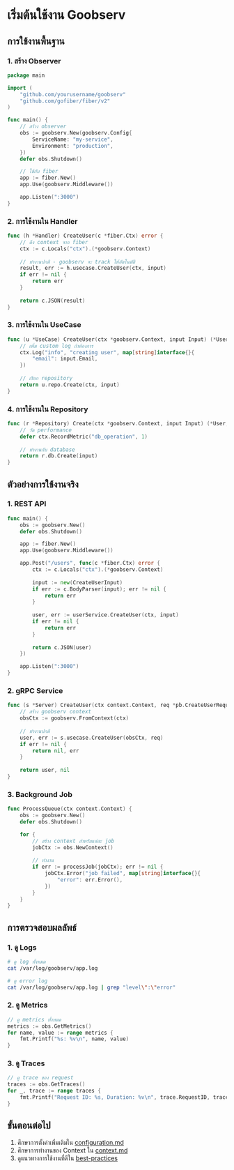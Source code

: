 # เริ่มต้นใช้งาน Goobserv

## การใช้งานพื้นฐาน

### 1. สร้าง Observer

```go
package main

import (
    "github.com/yourusername/goobserv"
    "github.com/gofiber/fiber/v2"
)

func main() {
    // สร้าง observer
    obs := goobserv.New(goobserv.Config{
        ServiceName: "my-service",
        Environment: "production",
    })
    defer obs.Shutdown()

    // ใช้กับ fiber
    app := fiber.New()
    app.Use(goobserv.Middleware())

    app.Listen(":3000")
}
```

### 2. การใช้งานใน Handler

```go
func (h *Handler) CreateUser(c *fiber.Ctx) error {
    // ดึง context จาก fiber
    ctx := c.Locals("ctx").(*goobserv.Context)
    
    // ทำงานปกติ - goobserv จะ track ให้อัตโนมัติ
    result, err := h.usecase.CreateUser(ctx, input)
    if err != nil {
        return err
    }
    
    return c.JSON(result)
}
```

### 3. การใช้งานใน UseCase

```go
func (u *UseCase) CreateUser(ctx *goobserv.Context, input Input) (*User, error) {
    // เพิ่ม custom log ถ้าต้องการ
    ctx.Log("info", "creating user", map[string]interface{}{
        "email": input.Email,
    })
    
    // เรียก repository
    return u.repo.Create(ctx, input)
}
```

### 4. การใช้งานใน Repository

```go
func (r *Repository) Create(ctx *goobserv.Context, input Input) (*User, error) {
    // วัด performance
    defer ctx.RecordMetric("db_operation", 1)
    
    // ทำงานกับ database
    return r.db.Create(input)
}
```

## ตัวอย่างการใช้งานจริง

### 1. REST API

```go
func main() {
    obs := goobserv.New()
    defer obs.Shutdown()

    app := fiber.New()
    app.Use(goobserv.Middleware())

    app.Post("/users", func(c *fiber.Ctx) error {
        ctx := c.Locals("ctx").(*goobserv.Context)
        
        input := new(CreateUserInput)
        if err := c.BodyParser(input); err != nil {
            return err
        }
        
        user, err := userService.CreateUser(ctx, input)
        if err != nil {
            return err
        }
        
        return c.JSON(user)
    })

    app.Listen(":3000")
}
```

### 2. gRPC Service

```go
func (s *Server) CreateUser(ctx context.Context, req *pb.CreateUserRequest) (*pb.User, error) {
    // สร้าง goobserv context
    obsCtx := goobserv.FromContext(ctx)
    
    // ทำงานปกติ
    user, err := s.usecase.CreateUser(obsCtx, req)
    if err != nil {
        return nil, err
    }
    
    return user, nil
}
```

### 3. Background Job

```go
func ProcessQueue(ctx context.Context) {
    obs := goobserv.New()
    defer obs.Shutdown()

    for {
        // สร้าง context สำหรับแต่ละ job
        jobCtx := obs.NewContext()
        
        // ทำงาน
        if err := processJob(jobCtx); err != nil {
            jobCtx.Error("job failed", map[string]interface{}{
                "error": err.Error(),
            })
        }
    }
}
```

## การตรวจสอบผลลัพธ์

### 1. ดู Logs

```bash
# ดู log ทั้งหมด
cat /var/log/goobserv/app.log

# ดู error log
cat /var/log/goobserv/app.log | grep "level\":\"error"
```

### 2. ดู Metrics

```go
// ดู metrics ทั้งหมด
metrics := obs.GetMetrics()
for name, value := range metrics {
    fmt.Printf("%s: %v\n", name, value)
}
```

### 3. ดู Traces

```go
// ดู trace ของ request
traces := obs.GetTraces()
for _, trace := range traces {
    fmt.Printf("Request ID: %s, Duration: %v\n", trace.RequestID, trace.Duration)
}
```

## ขั้นตอนต่อไป

1. ศึกษาการตั้งค่าเพิ่มเติมใน [configuration.md](configuration.md)
2. ศึกษาการทำงานของ Context ใน [context.md](../concepts/context.md)
3. ดูแนวทางการใช้งานที่ดีใน [best-practices](../best-practices/)
